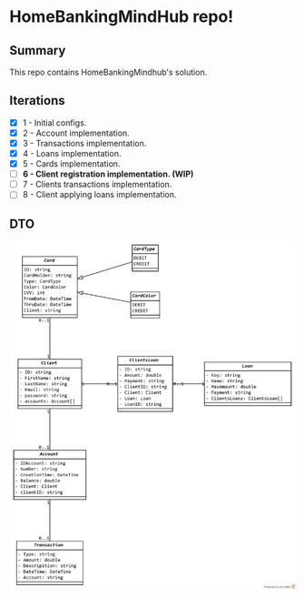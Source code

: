 <h1>HomeBankingMindHub repo!</h1>

<div>
  <h2>Summary</h2>
  <p>
    This repo contains HomeBankingMindhub's solution. 
  </p>  
</div>

## Iterations
- [x] 1 - Initial configs.
- [x] 2 - Account implementation. 
- [x] 3 - Transactions implementation.
- [x] 4 - Loans implementation.
- [x] 5 - Cards implementation. 
- [ ] <b>6 - Client registration implementation. (WIP) </b>
- [ ] 7 - Clients transactions implementation.
- [ ] 8 - Client applying loans implementation.

<div>
  <h2>DTO</h2>
  <img src = "./doc/classDiagram.png"/>
</div>
